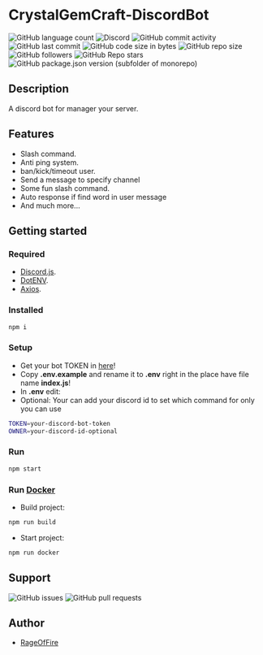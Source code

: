 # CrystalGemCraft-DiscordBot

![GitHub language count](https://img.shields.io/github/languages/count/RageOfFire/CrystalGemCraft-DiscordBot)
![Discord](https://img.shields.io/discord/752171524919918672)
![GitHub commit activity](https://img.shields.io/github/commit-activity/m/RageOfFire/CrystalGemCraft-DiscordBot)
![GitHub last commit](https://img.shields.io/github/last-commit/RageOfFire/CrystalGemCraft-DiscordBot)
![GitHub code size in bytes](https://img.shields.io/github/languages/code-size/RageOfFire/CrystalGemCraft-DiscordBot)
![GitHub repo size](https://img.shields.io/github/repo-size/RageOfFire/CrystalGemCraft-DiscordBot)
![GitHub followers](https://img.shields.io/github/followers/RageOfFire)
![GitHub Repo stars](https://img.shields.io/github/stars/RageOfFire/CrystalGemCraft-DiscordBot)
![GitHub package.json version (subfolder of monorepo)](https://img.shields.io/github/package-json/v/RageOfFire/CrystalGemCraft-DiscordBot)

## Description

A discord bot for manager your server.

## Features

* Slash command.
* Anti ping system.
* ban/kick/timeout user.
* Send a message to specify channel
* Some fun slash command.
* Auto response if find word in user message
* And much more...

## Getting started

### Required

* [Discord.js](https://discord.js.org/#/).
* [DotENV](https://www.npmjs.com/package/dotenv).
* [Axios](https://axios-http.com/).

### Installed

```sh
npm i
```

### Setup

* Get your bot TOKEN in [here](https://discord.com/developers/applications)!
* Copy **.env.example** and rename it to **.env** right in the place have file name **index.js**!
* In **.env** edit:
* Optional: Your can add your discord id to set which command for only you can use

```sh
TOKEN=your-discord-bot-token
OWNER=your-discord-id-optional
```

### Run

```sh
npm start
```

### Run [Docker](https://www.docker.com/)

* Build project:
```sh
npm run build
```
* Start project:
```sh
npm run docker
```

## Support

![GitHub issues](https://img.shields.io/github/issues/RageOfFire/CrystalGemCraft-DiscordBot)
![GitHub pull requests](https://img.shields.io/github/issues-pr/RageOfFire/CrystalGemCraft-DiscordBot)

## Author

* [RageOfFire](https://github.com/RageOfFire)